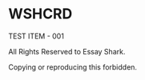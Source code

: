 # WSHCRD

TEST ITEM - 001

All Rights Reserved to Essay Shark.

Copying or reproducing this forbidden.
